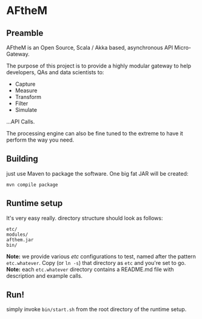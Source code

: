 # AFtheM

## Preamble

AFtheM is an Open Source, Scala / Akka based, asynchronous API Micro-Gateway.

The purpose of this project is to provide a highly modular gateway to help developers, QAs and data scientists to:

* Capture
* Measure
* Transform
* Filter
* Simulate

...API Calls.

The processing engine can also be fine tuned to the extreme to have it perform the way you need.


## Building

just use Maven to package the software. One big fat JAR will be created:

```text
mvn compile package
```

## Runtime setup
It's very easy really.
directory structure should look as follows:

```text
etc/
modules/
afthem.jar
bin/
```

**Note:** we provide various *etc* configurations to test, named after the pattern `etc.whatever`. Copy (or `ln -s`) that directory
as `etc` and you're set to go.
**Note:** each `etc.whatever` directory contains a README.md file with description and example calls.

## Run!

simply invoke `bin/start.sh` from the root directory of the runtime setup.